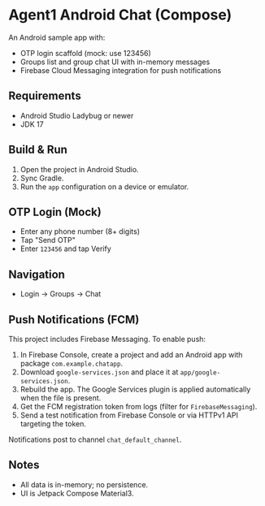 # Agent1 Android Chat (Compose)

An Android sample app with:
- OTP login scaffold (mock: use 123456)
- Groups list and group chat UI with in-memory messages
- Firebase Cloud Messaging integration for push notifications

## Requirements
- Android Studio Ladybug or newer
- JDK 17

## Build & Run
1. Open the project in Android Studio.
2. Sync Gradle.
3. Run the `app` configuration on a device or emulator.

## OTP Login (Mock)
- Enter any phone number (8+ digits)
- Tap "Send OTP"
- Enter `123456` and tap Verify

## Navigation
- Login -> Groups -> Chat

## Push Notifications (FCM)
This project includes Firebase Messaging. To enable push:
1. In Firebase Console, create a project and add an Android app with package `com.example.chatapp`.
2. Download `google-services.json` and place it at `app/google-services.json`.
3. Rebuild the app. The Google Services plugin is applied automatically when the file is present.
4. Get the FCM registration token from logs (filter for `FirebaseMessaging`).
5. Send a test notification from Firebase Console or via HTTPv1 API targeting the token.

Notifications post to channel `chat_default_channel`.

## Notes
- All data is in-memory; no persistence.
- UI is Jetpack Compose Material3.
